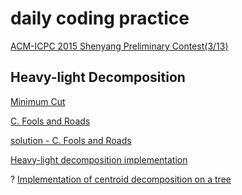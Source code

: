 # daily coding practice


[ACM-ICPC 2015 Shenyang Preliminary Contest(3/13)](https://www.jisuanke.com/contest/3112?view=challenges)


[//]: # (
    todo: + Heavy-light Decomposition
)

## Heavy-light Decomposition

[Minimum Cut](https://nanti.jisuanke.com/t/41168) 

[C. Fools and Roads](https://codeforces.com/problemset/problem/191/C)

[solution - C. Fools and Roads](https://www.cnblogs.com/yxwkf/p/5173773.html)

[Heavy-light decomposition implementation](https://codeforces.com/blog/entry/22072)

? [Implementation of centroid decomposition on a tree](https://codeforces.com/blog/entry/58025)